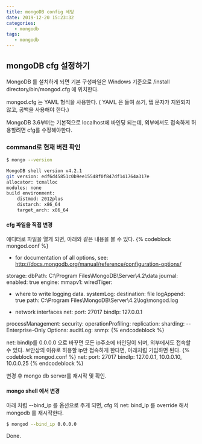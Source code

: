 ```yaml
---
title: mongoDB config 세팅
date: 2019-12-20 15:23:32
categories:
   - mongodb
tags:
   - mongodb
---
```

## mongoDB cfg 설정하기
MongoDB 를 설치하게 되면 기본 구성파일은 Windows 기준으로 /install directory/bin/mongod.cfg 에 위치한다.
<!-- more -->
<!-- toc -->

mongod.cfg 는 YAML 형식을 사용한다.
( YAML 은 들여 쓰기, 탭 문자가 지원되지 않고, 공백을 사용해야 한다.)

MongoDB 3.6부터는 기본적으로 localhost에 바인딩 되는데, 
외부에서도 접속하게 허용할려면 cfg를 수정해야한다.

### command로 현재 버전 확인

``` bash
$ mongo --version

MongoDB shell version v4.2.1
git version: edf6d45851c0b9ee15548f0f847df141764a317e
allocator: tcmalloc
modules: none
build environment:
    distmod: 2012plus
    distarch: x86_64
    target_arch: x86_64

```

#### cfg 파일을 직접 변경

에디터로 파일을 열게 되면, 아래와 같은 내용을 볼 수 있다.
{% codeblock mongod.conf %}
 - for documentation of all options, see:
   http://docs.mongodb.org/manual/reference/configuration-options/

storage:
  dbPath: C:\Program Files\MongoDB\Server\4.2\data
  journal:
    enabled: true
  engine:
  mmapv1:
  wiredTiger:

- where to write logging data.
systemLog:
  destination: file
  logAppend: true
  path:  C:\Program Files\MongoDB\Server\4.2\log\mongod.log

- network interfaces
net:
  port: 27017
  bindIp: 127.0.0.1

processManagement:
security:
operationProfiling:
replication:
sharding:
-- Enterprise-Only Options:
auditLog:
snmp:
{% endcodeblock %}

net: bindIp를 0.0.0.0 으로 바꾸면 모든 ip주소에 바인딩이 되며, 외부에서도 접속할 수 있다.
보안상의 이유로 허용할 ip만 접속하게 한다면, 아래처럼 기입하면 된다.
{% codeblock mongod.conf %}
net:
  port: 27017
  bindIp: 127.0.0.1, 10.0.0.10, 10.0.0.25
{% endcodeblock %}

변경 후 mongo db server를 재시작 및 확인.


#### mongo shell 에서 변경

아래 처럼 --bind_ip 를 옵션으로 주게 되면, cfg 의 net: bind_ip 를 override 해서 mongodb 를 재시작한다.

``` bash
$ mongod --bind_ip 0.0.0.0
```

Done.